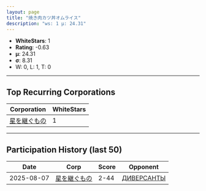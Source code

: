 ```yaml
---
layout: page
title: "焼き肉カツ丼オムライス"
description: "ws: 1 μ: 24.31"
---
```

- **WhiteStars**: 1
- **Rating**: -0.63
- **μ**: 24.31  
- **σ**: 8.31
- W: 0, L: 1, T: 0

---

## Top Recurring Corporations

| Corporation | WhiteStars |
| --- | --- |
| [星を継ぐもの](https://ws.tsl.rocks/corp/107aa372f22d23bb567b3a7fefd3442d93a2984204d7189bbb0fed1ee976ede2/) | 1 |

---

## Participation History (last 50)

| Date | Corp | Score | Opponent |
| --- | --- | --- | --- |
| 2025-08-07 | [星を継ぐもの](https://ws.tsl.rocks/corp/107aa372f22d23bb567b3a7fefd3442d93a2984204d7189bbb0fed1ee976ede2/) | 2-44 | [ДИВЕРСАНТЫ](https://ws.tsl.rocks/corp/888c6867d19667e4ed2d1c33723960d52d5f92fd8a93eb6ff380d218604939fb/) |